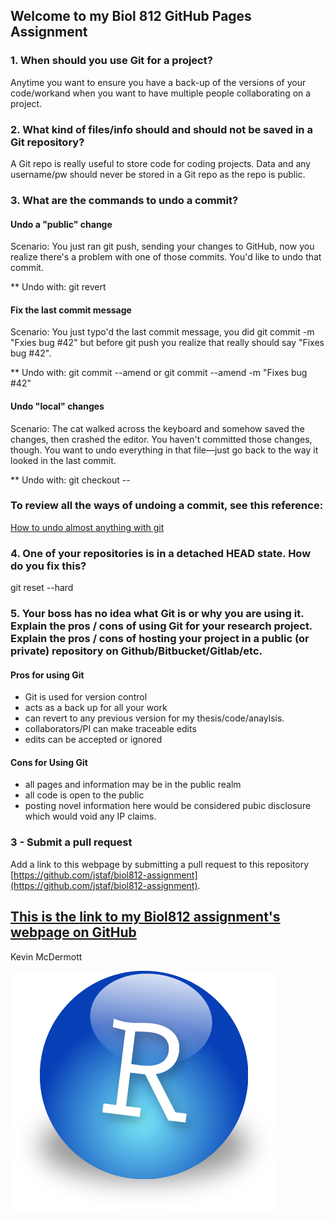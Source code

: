 ## Welcome to my Biol 812 GitHub Pages Assignment 


### 1. When should you use Git for a project?
Anytime you want to ensure you have a back-up of the versions of your code/workand when you want to have multiple people collaborating on a project.

### 2. What kind of files/info should and should not be saved in a Git repository?

A Git repo is really useful to store code for coding projects. Data and any username/pw should never be stored in a Git repo as the repo is public.

### 3. What are the commands to undo a commit?
#### Undo a "public" change
Scenario: You just ran git push, sending your changes to GitHub, now you realize there's a problem with one of those            commits. You'd like to undo that commit.

** Undo with: git revert <SHA>

#### Fix the last commit message
Scenario: You just typo'd the last commit message, you did git commit -m "Fxies bug #42" but before git push you realize        that really should say "Fixes bug #42".

** Undo with: git commit --amend or git commit --amend -m "Fixes bug #42"

#### Undo "local" changes
Scenario: The cat walked across the keyboard and somehow saved the changes, then crashed the editor. You haven't committed those changes, though. You want to undo everything in that file—just go back to the way it looked in the last commit.

** Undo with: git checkout -- <bad filename>
   
### To review all the ways of undoing a commit, see this reference:
   
 [How to undo almost anything with git](https://github.com/blog/2019-how-to-undo-almost-anything-with-git)
 
### 4. One of your repositories is in a detached HEAD state. How do you fix this?

git reset --hard

### 5. Your boss has no idea what Git is or why you are using it. Explain the pros / cons of using Git for your research project. Explain the pros / cons of hosting your project in a public (or private) repository on Github/Bitbucket/Gitlab/etc.
 
 
#### Pros for using Git

* Git is used for version control
* acts as a back up for all your work
* can revert to any previous version for my thesis/code/anaylsis.
* collaborators/PI can make traceable edits 
* edits can be accepted or ignored

#### Cons for Using Git

* all pages and information may be in the public realm
* all code is open to the public
* posting novel information here would be considered pubic disclosure which would void any IP claims.

### 3 - Submit a pull request

Add a link to this webpage by submitting a pull request to this repository [https://github.com/jstaf/biol812-assignment](https://github.com/jstaf/biol812-assignment).


## [This is the link to my Biol812 assignment's webpage on GitHub](https://kevinmcdermott062.github.io/bio812) 

Kevin McDermott

![](bigorb.png)
